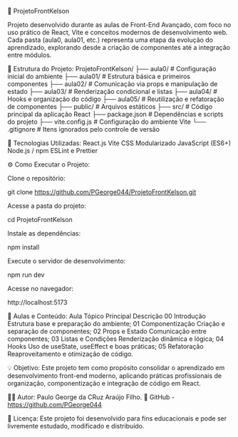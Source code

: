 🧠 ProjetoFrontKelson

Projeto desenvolvido durante as aulas de Front-End Avançado, com foco no uso prático de React, Vite e conceitos modernos de desenvolvimento web.
Cada pasta (aula0, aula01, etc.) representa uma etapa da evolução do aprendizado, explorando desde a criação de componentes até a integração entre módulos.

📂 Estrutura do Projeto:
ProjetoFrontKelson/
├── aula0/           # Configuração inicial do ambiente
├── aula01/          # Estrutura básica e primeiros componentes
├── aula02/          # Comunicação via props e manipulação de estado
├── aula03/          # Renderização condicional e listas
├── aula04/          # Hooks e organização do código
├── aula05/          # Reutilização e refatoração de componentes
├── public/          # Arquivos estáticos
├── src/             # Código principal da aplicação React
├── package.json     # Dependências e scripts do projeto
├── vite.config.js   # Configuração do ambiente Vite
└── .gitignore       # Itens ignorados pelo controle de versão

🚀 Tecnologias Utilizadas:
React.js
Vite
CSS Modularizado
JavaScript (ES6+)
Node.js / npm
ESLint e Prettier

⚙️ Como Executar o Projeto:

Clone o repositório:

git clone https://github.com/PGeorge044/ProjetoFrontKelson.git

Acesse a pasta do projeto:

cd ProjetoFrontKelson

Instale as dependências:

npm install

Execute o servidor de desenvolvimento:

npm run dev

Acesse no navegador:

http://localhost:5173

📘 Aulas e Conteúdo:
Aula	Tópico Principal	Descrição
00	Introdução	Estrutura base e preparação do ambiente;
01	Componentização	Criação e separação de componentes;
02	Props e Estado	Comunicação entre componentes;
03	Listas e Condições	Renderização dinâmica e lógica;
04	Hooks	Uso de useState, useEffect e boas práticas;
05	Refatoração	Reaproveitamento e otimização de código.

💡 Objetivo:
Este projeto tem como propósito consolidar o aprendizado em desenvolvimento front-end moderno, aplicando práticas profissionais de organização, componentização e integração de código em React.

👨‍💻 Autor:
Paulo George da CRuz Araújo Filho.
📎 GitHub - https://github.com/PGeorge044

📝 Licença:
Este projeto foi desenvolvido para fins educacionais e pode ser livremente estudado, modificado e distribuído.

